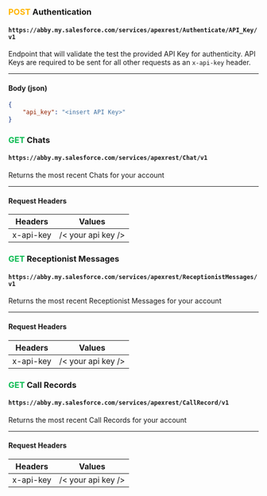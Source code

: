 ### <span style="color:#FFB400">POST</span> Authentication
#### `https://abby.my.salesforce.com/services/apexrest/Authenticate/API_Key/v1`
Endpoint that will validate the test the provided API Key for authenticity. API Keys are required to be sent for all other requests as an `x-api-key` header.

***

#### Body (json)
```json
{
    "api_key": "<insert API Key>"
}
```

### <span style="color:#0CBB52">GET</span> Chats
#### `https://abby.my.salesforce.com/services/apexrest/Chat/v1`
Returns the most recent Chats for your account

***

#### Request Headers

Headers | Values
------------ | -------------
x-api-key | /< your api key />

### <span style="color:#0CBB52">GET</span> Receptionist Messages
#### `https://abby.my.salesforce.com/services/apexrest/ReceptionistMessages/v1`
Returns the most recent Receptionist Messages for your account

***

#### Request Headers

Headers | Values
------------ | -------------
x-api-key | /< your api key />

### <span style="color:#0CBB52">GET</span> Call Records
#### `https://abby.my.salesforce.com/services/apexrest/CallRecord/v1`
Returns the most recent Call Records for your account

***

#### Request Headers

Headers | Values
------------ | -------------
x-api-key | /< your api key />
